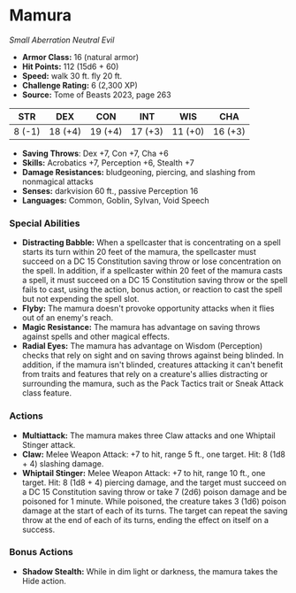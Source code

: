 # Mamura

*Small* *Aberration* *Neutral Evil*

- **Armor Class:** 16 (natural armor)
- **Hit Points:** 112 (15d6 + 60)
- **Speed:** walk 30 ft. fly 20 ft.
- **Challenge Rating:** 6 (2,300 XP)
- **Source:** Tome of Beasts 2023, page 263

| STR | DEX | CON | INT | WIS | CHA |
| --- | --- | --- | --- | --- | --- |
| 8 (-1) | 18 (+4) | 19 (+4) | 17 (+3) | 11 (+0) | 16 (+3) |

- **Saving Throws**: Dex +7, Con +7, Cha +6
- **Skills:** Acrobatics +7, Perception +6, Stealth +7
- **Damage Resistances:** bludgeoning, piercing, and slashing from nonmagical attacks
- **Senses:** darkvision 60 ft., passive Perception 16
- **Languages:** Common, Goblin, Sylvan, Void Speech

### Special Abilities

- **Distracting Babble:** When a spellcaster that is concentrating on a spell starts its turn within 20 feet of the mamura, the spellcaster must succeed on a DC 15 Constitution saving throw or lose concentration on the spell. In addition, if a spellcaster within 20 feet of the mamura casts a spell, it must succeed on a DC 15 Constitution saving throw or the spell fails to cast, using the action, bonus action, or reaction to cast the spell but not expending the spell slot.
- **Flyby:** The mamura doesn't provoke opportunity attacks when it flies out of an enemy's reach.
- **Magic Resistance:** The mamura has advantage on saving throws against spells and other magical effects.
- **Radial Eyes:** The mamura has advantage on Wisdom (Perception) checks that rely on sight and on saving throws against being blinded. In addition, if the mamura isn't blinded, creatures attacking it can't benefit from traits and features that rely on a creature's allies distracting or surrounding the mamura, such as the Pack Tactics trait or Sneak Attack class feature.

### Actions

- **Multiattack:** The mamura makes three Claw attacks and one Whiptail Stinger attack.
- **Claw:** Melee Weapon Attack: +7 to hit, range 5 ft., one target. Hit: 8 (1d8 + 4) slashing damage.
- **Whiptail Stinger:** Melee Weapon Attack: +7 to hit, range 10 ft., one target. Hit: 8 (1d8 + 4) piercing damage, and the target must succeed on a DC 15 Constitution saving throw or take 7 (2d6) poison damage and be poisoned for 1 minute. While poisoned, the creature takes 3 (1d6) poison damage at the start of each of its turns. The target can repeat the saving throw at the end of each of its turns, ending the effect on itself on a success.

### Bonus Actions

- **Shadow Stealth:** While in dim light or darkness, the mamura takes the Hide action.
